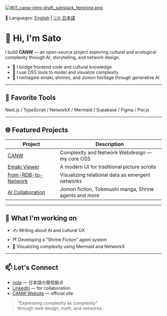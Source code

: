 [![#01_canw-intro-draft_substack_feminine.png](https://github.com/satoshi-create/complexity-and-network-webdesign/blob/main/docs/branding-mvp-launch/images/hero/%2301_canw-intro-draft/%2301_canw-intro-draft_substack_feminine.png)](https://github.com/satoshi-create/complexity-and-network-webdesign)

📘 Languages: [English](#hi-im-satoshi) | [🇯🇵 日本語](./README.ja.md)

# 👋 Hi, I'm Sato

I build **CANW** — an open-source project exploring cultural and ecological complexity through AI, storytelling, and network design.

- 🌱 I bridge frontend code and cultural knowledge  
- 🧠 I use OSS tools to model and visualize complexity  
- 🎴 I reimagine emaki, shrines, and Jomon heritage through generative AI

---

## 🧰 Favorite Tools

Next.js / TypeScript / NetworkX / Mermaid / Supabase / Figma / Pixi.js

---

## 🌐 Featured Projects

| Project | Description |
|--------|-------------|
| [CANW](https://github.com/satoshi-create/complexity-and-network-webdesign) | Complexity and Network Webdesign — my core OSS |
| [Emaki Viewer](https://github.com/satoshi-create/horizontal-scroll-emaki) | A modern UI for traditional picture scrolls |
| [from-RDB-to-Network](https://github.com/satoshi-create/from-rdb-to-network) | Visualizing relational data as emergent networks |
| [AI Collaboration](https://github.com/satoshi-create/ai-collaboration) | Jomon fiction, Tobimushi manga, Shrine agents and more |

---

## 🧭 What I'm working on

- ✍️ Writing about AI and cultural UX  
- ⛩ Developing a “Shrine Fiction” agent system  
- 🧪 Visualizing complexity using Mermaid and NetworkX

---

## 📫 Let's Connect

- [note](https://note.com/your-profile) — 日本語の発信拠点
- [LinkedIn](https://www.linkedin.com/in/your-profile) — for collaboration
- [CANW Website](https://complexity-and-network-webdesign.vercel.app/) — official site

> "Expressing complexity as complexity"  
> through web design, myth, and networks.


